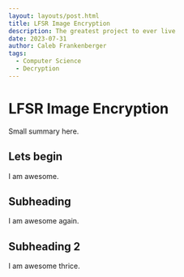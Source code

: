 ```yaml
---
layout: layouts/post.html
title: LFSR Image Encryption
description: The greatest project to ever live
date: 2023-07-31
author: Caleb Frankenberger
tags:
  - Computer Science
  - Decryption
---
```


<!-- prettier-ignore -->
# LFSR Image Encryption

Small summary here.

## Lets begin

I am awesome.

## Subheading

I am awesome again.

## Subheading 2

I am awesome thrice.
